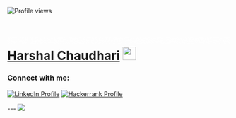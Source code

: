 ![Profile views](https://gpvc.arturio.dev/Harshal5757)
# ![](<https://github.com/Akash-Salvi/Akash-Salvi/blob/master/Hello(1).gif>)[Harshal Chaudhari](https://github.com/Harshal5757) <img src="https://raw.githubusercontent.com/MartinHeinz/MartinHeinz/master/wave.gif" width="30px" height="30px" />

<h3 align="left">Connect with me:</h3>
<p align="left">
<a href="www.linkedin.com/in/harshal-chaudhari-a3ba82a4" target="blank"><img align="center" src="https://cdn.jsdelivr.net/npm/simple-icons@v3/icons/linkedin.svg" alt="LinkedIn Profile" height="30" width="40" /></a>
<a href="https://www.hackerrank.com/harshal_chaudha4" target="blank"><img align="center" src="https://cdn.jsdelivr.net/npm/simple-icons@v3/icons/hackerrank.svg" alt="Hackerrank Profile" height="30" width="40" /></a>
</p>
---
<img src="https://github-readme-stats.vercel.app/api?username=Harshal5757&&show_icons=true&count_private=true&include_all_commits=true"/>
